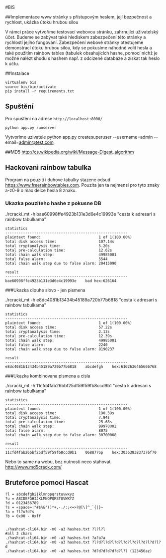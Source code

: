 #BIS

##Implementace www stránky s přístupovým heslem, její bezpečnost a rychlost, ukázka útoku hrubou silou

V rámci práce vytvoříme testovací webovou stránku, zahrnující uživatelský účet. Budeme se zabývat také hlediskem 
zabezpečení této stránky a rychlostí jejího fungování. Zabezpečení webové stránky otestujeme demonstrací útoku
hrubou silou, kdy se pokusíme náhodně volit hesla a také použitím rainbow tables (tabulek obsahujících hashe,
pomocí nichž je možné nalézt shodu s hashem např. z odcizené databáze a získat tak heslo k účtu.

##Instalace 
    
    virtualenv bis
    source bis/bin/activate
    pip install -r requirements.txt
    
## Spuštění
Pro spuštění na adrese `http://localhost:8000/`

    python app.py runserver

Vytvorime uzivatele
    python app.py createsuperuser --username=admin --email=admin@test.com
    
##MD5
http://cs.wikipedia.org/wiki/Message-Digest_algorithm

## Hackovani rainbow tabulka
Program na pouziti i duhove tabulky stazene odsud https://www.freerainbowtables.com. Pouzita jen ta nejmensi pro tyto znaky
a-z0-9 o max delce hesla 8 znaku. 

### Ukazka pouziteho hashe z pokusne DB

./rcracki_mt -h bae60998ffe4923b131e3d6e4c19993e "cesta k adresari s rainbow tabulkama"
   
    statistics
    -------------------------------------------------------
    plaintext found:                          1 of 1(100.00%)
    total disk access time:                   107.14s
    total cryptanalysis time:                 5.20s
    total pre-calculation time:               12.62s
    total chain walk step:                    49985001
    total false alarm:                        5544
    total chain walk step due to false alarm: 20415090

    result
    -------------------------------------------------------
    bae60998ffe4923b131e3d6e4c19993e	bad	hex:626164

###Ukazka dlouhe slovo - jen  pismena

./rcracki_mt -h e8dc4081b13434b45189a720b77b6818 "cesta k adresari s rainbow tabulkama"

    statistics
    -------------------------------------------------------
    plaintext found:                          1 of 1(100.00%)
    total disk access time:                   57.22s
    total cryptanalysis time:                 2.13s
    total pre-calculation time:               12.39s
    total chain walk step:                    49985001
    total false alarm:                        2240
    total chain walk step due to false alarm: 8190237
    
    result
    -------------------------------------------------------
    e8dc4081b13434b45189a720b77b6818	abcdefgh	hex:6162636465666768


###Ukazka kombinovana pismena a cisla

./rcracki_mt -h 11cfd4fab26bbf25df59f59fb8ccd9b1 "cesta k adresari s rainbow tabulkama"

    statistics
    -------------------------------------------------------
    plaintext found:                          1 of 1(100.00%)
    total disk access time:                   190.39s
    total cryptanalysis time:                 7.94s
    total pre-calculation time:               25.68s
    total chain walk step:                    99970002
    total false alarm:                        8075
    total chain walk step due to false alarm: 30700068
    
    result
    -------------------------------------------------------
    11cfd4fab26bbf25df59f59fb8ccd9b1	068877op	hex:3036383837376f70


Nebo to same na webu, bez nutnosti neco stahovat.
http://www.md5crack.com/


## Bruteforce pomoci Hascat

    ?l = abcdefghijklmnopqrstuvwxyz
    ?u = ABCDEFGHIJKLMNOPQRSTUVWXYZ
    ?d = 0123456789
    ?s = «space»!"#$%&'()*+,-./:;<=>?@[\]^_`{|}~
    ?a = ?l?u?d?s
    ?b = 0x00 - 0xff

    
    ./hashcat-cli64.bin -m0 -a3 hashes.txt ?l?l?l
    #all 3 chars
    ./hashcat-cli64.bin -m0 -a3 hashes.txt ?a?a?a
    ./hashcat-cli64.bin -m0 -a3 hashes.txt ?l?d?l?d?l?d?l?d?l?d?l?d?l?d?l?d 
    ./hashcat-cli64.bin -m0 -a3 hashes.txt ?d?d?d?d?d?d?l?l (123456az)